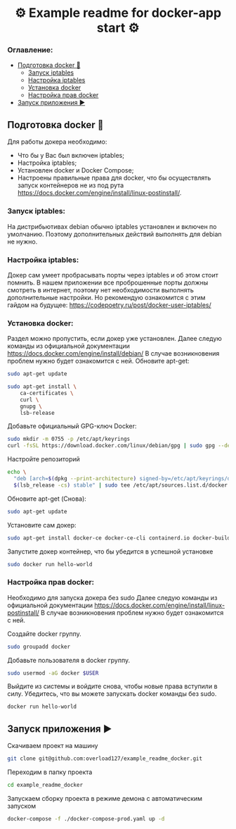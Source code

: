 <h1 align="center">⚙️ Example readme for docker-app start ⚙️</h1>

### Оглавление:
- [Подготовка docker 🔨](#подготовка-docker-)
  - [Запуск iptables](#запуск-iptables)
  - [Настройка iptables](#настройка-iptables)
  - [Установка docker](#установка-docker)
  - [Настройка прав docker](#настройка-прав-docker)
- [Запуск приложения ▶️](#запуск-приложения-)

## Подготовка docker 🔨

Для работы докера необходимо:
 - Что бы у Вас был включен iptables;
 - Настройка iptables;
 - Установлен docker и Docker Compose;
 - Настроены правильные права для docker, что бы осуществлять запуск контейнеров не из под рута https://docs.docker.com/engine/install/linux-postinstall/.

### Запуск iptables:
На дистрибьютивах debian обычно iptables установлен и включен по умолчанию. Поэтому дополнительных действий выполнять для debian не нужно. 

### Настройка iptables:
Докер сам умеет пробрасывать порты через iptables и об этом стоит помнить. В нашем приложении все проброшенные порты должны смотреть в интернет, поэтому нет необходимости выполнять дополнительные настройки. Но рекомендую ознакомится с этим гайдом на будущее: https://codepoetry.ru/post/docker-user-iptables/

### Установка docker:
Раздел можно пропустить, если докер уже установлен. Далее следую команды из официальной документации https://docs.docker.com/engine/install/debian/ В случае возникновения проблем нужно будет ознакомится с ней.
Обновите apt-get:
```bash
sudo apt-get update
```
```bash
sudo apt-get install \
    ca-certificates \
    curl \
    gnupg \
    lsb-release
```
Добавьте официальный GPG-ключ Docker:
```bash
sudo mkdir -m 0755 -p /etc/apt/keyrings
curl -fsSL https://download.docker.com/linux/debian/gpg | sudo gpg --dearmor -o /etc/apt/keyrings/docker.gpg
```
Настройте репозиторий
```bash
echo \
  "deb [arch=$(dpkg --print-architecture) signed-by=/etc/apt/keyrings/docker.gpg] https://download.docker.com/linux/debian \
  $(lsb_release -cs) stable" | sudo tee /etc/apt/sources.list.d/docker.list > /dev/null
```
Обновите apt-get (Снова):
```bash
sudo apt-get update
```
Установите сам докер:
```bash
sudo apt-get install docker-ce docker-ce-cli containerd.io docker-buildx-plugin docker-compose-plugin
```
Запустите докер контейнер, что бы убедится в успешной установке
```bash
sudo docker run hello-world
```

### Настройка прав docker:
Необходимо для запуска докера без sudo
Далее следую команды из официальной документации https://docs.docker.com/engine/install/linux-postinstall/ В случае возникновения проблем нужно будет ознакомится с ней.

Создайте docker группу.
```bash
sudo groupadd docker
```
Добавьте пользователя в docker группу.
```bash
sudo usermod -aG docker $USER
```
Выйдите из системы и войдите снова, чтобы новые права вступили в силу.
Убедитесь, что вы можете запускать docker команды без sudo.
```bash
docker run hello-world
```


## Запуск приложения ▶️
Скачиваем проект на машину
```bash
git clone git@github.com:overload127/example_readme_docker.git
```
Переходим в папку проекта
```bash
cd example_readme_docker
```
Запускаем сборку проекта в режиме демона с автоматическим запуском
```bash
docker-compose -f ./docker-compose-prod.yaml up -d
```
